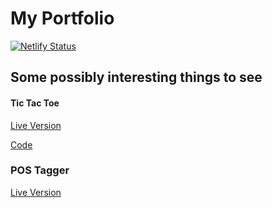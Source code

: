# My Portfolio

[![Netlify Status](https://api.netlify.com/api/v1/badges/de32ce19-9f84-44d7-803f-e1163d923fe6/deploy-status)](https://app.netlify.com/sites/distracted-meitner-69cc6a/deploys)


## Some possibly interesting things to see

#### Tic Tac Toe
[Live Version](https://www.aaronccwong.com/tic-tac-toe)

[Code](https://github.com/AaronCCWong/portfolio/tree/master/src/util/tictactoe)

### POS Tagger
[Live Version](https://www.aaronccwong.com/pos-tagger)

